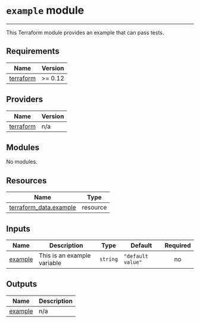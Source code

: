# `example` module

---

This Terraform module provides an example that can pass tests.

<!-- BEGIN_TF_DOCS -->
## Requirements

| Name | Version |
|------|---------|
| <a name="requirement_terraform"></a> [terraform](#requirement\_terraform) | >= 0.12 |

## Providers

| Name | Version |
|------|---------|
| <a name="provider_terraform"></a> [terraform](#provider\_terraform) | n/a |

## Modules

No modules.

## Resources

| Name | Type |
|------|------|
| [terraform_data.example](https://registry.terraform.io/providers/hashicorp/terraform/latest/docs/resources/data) | resource |

## Inputs

| Name | Description | Type | Default | Required |
|------|-------------|------|---------|:--------:|
| <a name="input_example"></a> [example](#input\_example) | This is an example variable | `string` | `"default value"` | no |

## Outputs

| Name | Description |
|------|-------------|
| <a name="output_example"></a> [example](#output\_example) | n/a |
<!-- END_TF_DOCS -->
